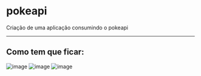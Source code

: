 # pokeapi
Criação de uma aplicação consumindo o pokeapi

---
## Como tem que ficar:
![image](https://user-images.githubusercontent.com/104324780/229359016-04ae8498-8a68-4877-afc4-098437dbb505.png)
![image](https://user-images.githubusercontent.com/104324780/229359022-6b7e19b9-08e2-4da0-9e67-f29740130e80.png)
![image](https://user-images.githubusercontent.com/104324780/229359030-c2cb5293-d342-4ada-b36d-771979173770.png)
